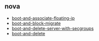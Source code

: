 
## nova
- [boot-and-associate-floating-ip](https://godleon.github.io/osp_test_results/0.2.94/nova/boot-and-associate-floating-ip.html)
- [boot-and-block-migrate](https://godleon.github.io/osp_test_results/0.2.94/nova/boot-and-block-migrate.html)
- [boot-and-delete-server-with-secgroups](https://godleon.github.io/osp_test_results/0.2.94/nova/boot-and-delete-server-with-secgroups.html)
- [boot-and-delete](https://godleon.github.io/osp_test_results/0.2.94/nova/boot-and-delete.html)

